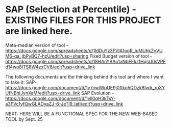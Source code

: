 # SAP (Selection at Percentile) - EXISTING FILES FOR THIS PROJECT are linked here.  
Meta-median version of tool - https://docs.google.com/spreadsheets/d/1ldDuYz3FVlA1poR_iuMUhkZyVUM6-qa_jbPyBQ7-hzU/edit?usp=sharing
Fixed Budget version of tool - https://docs.google.com/spreadsheets/d/18HAnYBAo1aNbEFkzfHqsU0sVPEd14wo8lTS8W4zxCV8/edit?usp=drive_link

The following documents are the thinking behind this tool and where I want to take it: 
SAP- https://docs.google.com/document/d/1y7nwiWpUE9j0ftko5QDzk8lvdr_roXYUfNBhIJynXaM/edit?usp=drive_link
SAP Evolution - https://docs.google.com/document/d/1vll0qH3kTsY-a3FVc1yfQwGLADyaZJ-6-JeTl9_latI/edit?usp=drive_link

NEXT: HERE WILL BE A FUNCTIONAL SPEC FOR THE NEW WEB-BASED TOOL by Sept. 25 
